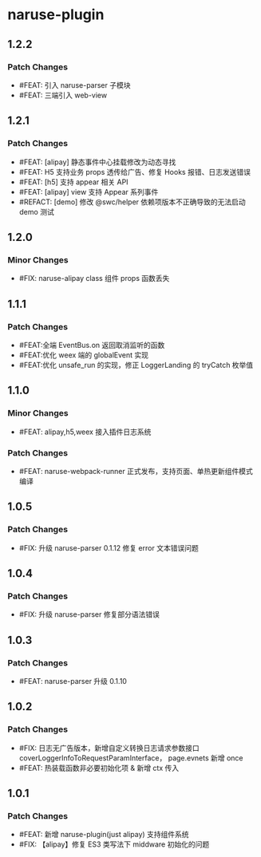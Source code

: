 # naruse-plugin

## 1.2.2

### Patch Changes

- #FEAT: 引入 naruse-parser 子模块
- #FEAT: 三端引入 web-view

## 1.2.1

### Patch Changes

- #FEAT: [alipay] 静态事件中心挂载修改为动态寻找
- #FEAT: H5 支持业务 props 透传给广告、修复 Hooks 报错、日志发送错误
- #FEAT: [h5] 支持 appear 相关 API
- #FEAT: [alipay] view 支持 Appear 系列事件
- #REFACT: [demo] 修改 @swc/helper 依赖项版本不正确导致的无法启动 demo 测试

## 1.2.0

### Minor Changes

- #FIX: naruse-alipay class 组件 props 函数丢失

## 1.1.1

### Patch Changes

- #FEAT:全端 EventBus.on 返回取消监听的函数
- #FEAT:优化 weex 端的 globalEvent 实现
- #FEAT:优化 unsafe_run 的实现，修正 LoggerLanding 的 tryCatch 枚举值

## 1.1.0

### Minor Changes

- #FEAT: alipay,h5,weex 接入插件日志系统

### Patch Changes

- #FEAT: naruse-webpack-runner 正式发布，支持页面、单热更新组件模式编译

## 1.0.5

### Patch Changes

- #FIX: 升级 naruse-parser 0.1.12 修复 error 文本错误问题

## 1.0.4

### Patch Changes

- #FIX: 升级 naruse-parser 修复部分语法错误

## 1.0.3

### Patch Changes

- #FEAT: naruse-parser 升级 0.1.10

## 1.0.2

### Patch Changes

- #FIX: 日志无广告版本，新增自定义转换日志请求参数接口 coverLoggerInfoToRequestParamInterface， page.evnets 新增 once
- #FEAT: 热装载函数非必要初始化项 & 新增 ctx 传入

## 1.0.1

### Patch Changes

- #FEAT: 新增 naruse-plugin(just alipay) 支持组件系统
- #FIX: 【alipay】修复 ES3 类写法下 middware 初始化的问题
